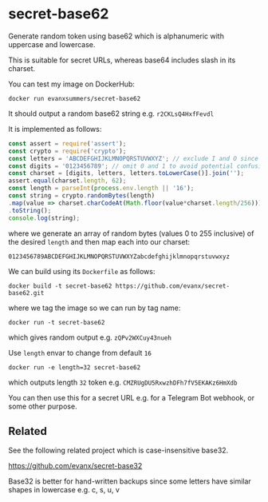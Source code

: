 # secret-base62

Generate random token using base62 which is alphanumeric with uppercase and lowercase.

This is suitable for secret URLs, whereas base64 includes slash in its charset.

You can test my image on DockerHub:
```
docker run evanxsummers/secret-base62
```
It should output a random base62 string e.g. `r2CKLsQ4HxfFevdl`

It is implemented as follows:
```javascript
const assert = require('assert');
const crypto = require('crypto');
const letters = 'ABCDEFGHIJKLMNOPQRSTUVWXYZ'; // exclude I and O since too similar to 0 and 1
const digits = '0123456789'; // omit 0 and 1 to avoid potential confusion with O and I (and perhaps 'l')
const charset = [digits, letters, letters.toLowerCase()].join('');
assert.equal(charset.length, 62);
const length = parseInt(process.env.length || '16');
const string = crypto.randomBytes(length)
.map(value => charset.charCodeAt(Math.floor(value*charset.length/256)))
.toString();
console.log(string);
```
where we generate an array of random bytes (values 0 to 255 inclusive) of the desired `length` and then map each into our charset:
```
0123456789ABCDEFGHIJKLMNOPQRSTUVWXYZabcdefghijklmnopqrstuvwxyz
```

We can build using its `Dockerfile` as follows:
```
docker build -t secret-base62 https://github.com/evanx/secret-base62.git
```
where we tag the image so we can run by tag name:
```
docker run -t secret-base62
```
which gives random output e.g. `zQPv2WXCuy43nueh`

Use `length` envar to change from default `16`
```
docker run -e length=32 secret-base62
```
which outputs length `32` token e.g. `CMZRUgDU5RxwzhDFh7fV5EKAKz6HmXdb`

You can then use this for a secret URL e.g. for a Telegram Bot webhook, or some other purpose.

## Related

See the following related project which is case-insensitive base32.

https://github.com/evanx/secret-base32

Base32 is better for hand-written backups since some letters have similar shapes in lowercase e.g. c, s, u, v
